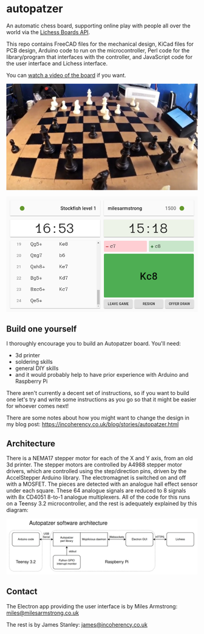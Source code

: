 # autopatzer

An automatic chess board, supporting online play with people all over the world via the [Lichess Boards API](https://lichess.org/blog/XlRW5REAAB8AUJJ-/welcome-lichess-boards).

This repo contains FreeCAD files for the mechanical design, KiCad files for PCB design, Arduino code to run on
the microcontroller, Perl code for the library/program that interfaces with the controller, and JavaScript code for the
user interface and Lichess interface.

You can [watch a video of the board](https://www.youtube.com/watch?v=8ScFtkWvHW8) if you want.

![](img/board.jpeg)

![](img/gui.png)

## Build one yourself

I thoroughly encourage you to build an Autopatzer board. You'll need:

 - 3d printer
 - soldering skills
 - general DIY skills
 - and it would probably help to have prior experience with Arduino and Raspberry Pi

There aren't currently a decent set of instructions, so if you want to build one let's try and write some
instructions as you go so that it might be easier for whoever comes next!

There are some notes about how you might want to change the design in my blog post: https://incoherency.co.uk/blog/stories/autopatzer.html

## Architecture

There is a NEMA17 stepper motor for each of the X and Y axis, from an old 3d printer. The stepper motors are controlled by A4988 stepper
motor drivers, which are controlled using the step/direction pins, driven by the AccelStepper Arduino library. The electromagnet is switched
on and off with a MOSFET. The pieces are detected with an analogue hall effect sensor under each square. These 64 analogue signals are reduced
to 8 signals with 8x CD4051 8-to-1 analogue multiplexers. All of the code for this runs on a Teensy 3.2 microcontroller, and the rest is
adequately explained by this diagram:

![](img/software-architecture.png)

## Contact

The Electron app providing the user interface is by Miles Armstrong: miles@milesarmstrong.co.uk

The rest is by James Stanley: james@incoherency.co.uk
